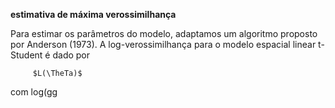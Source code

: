 **estimativa de máxima verossimilhança**

   Para estimar os parâmetros do modelo, adaptamos um algoritmo proposto por Anderson (1973).
A log-verossimilhança para o modelo espacial linear t-Student é dado por

         $L(\TheTa)$

   com log(gg
